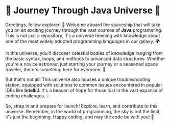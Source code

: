 # 🚀 Journey Through Java Universe 🌌

Greetings, fellow explorer! 🖖 Welcome aboard the spaceship that will take you on an exciting journey through the vast cosmos of **Java** programming. This is not just a repository, it's a universe teeming with knowledge about one of the most widely adopted programming languages in our galaxy. 🌍

In this universe, you'll discover celestial bodies of knowledge ranging from the basic syntax, loops, and methods to advanced data structures. Whether you're a novice astronaut just starting your journey or a seasoned space traveler, there's something here for everyone. 🌟

But that's not all! This universe also houses a unique troubleshooting station, equipped with solutions to common issues encountered in popular IDEs like **IntelliJ**. It's a beacon of hope for those lost in the vast expanse of coding challenges. 💡

So, strap in and prepare for launch! Explore, learn, and contribute to this universe. Remember, in the world of programming, the sky is not the limit; it's just the beginning. Happy coding, and may the code be with you! 🚀
